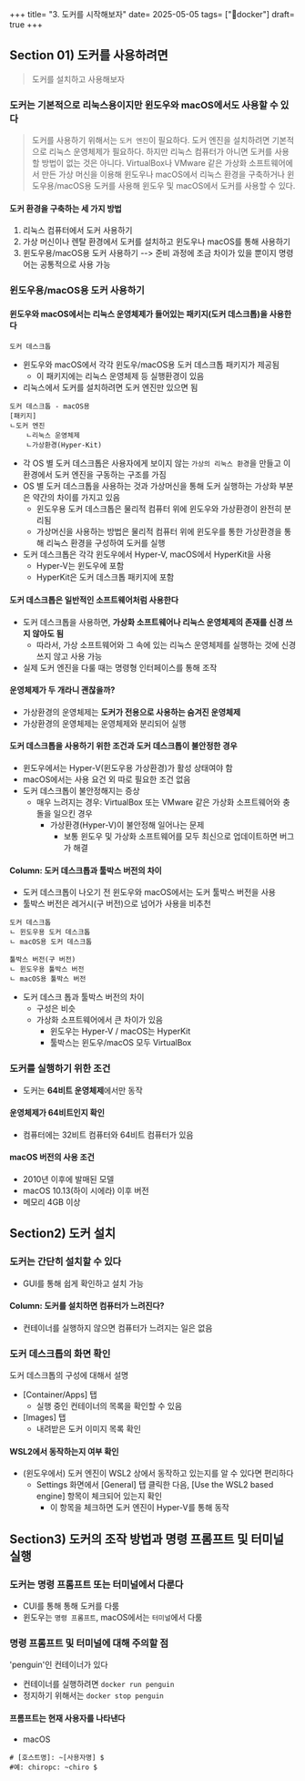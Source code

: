 +++ 
title= "3. 도커를 시작해보자" 
date= 2025-05-05
tags= ["docker"] 
draft= true 
+++

## Section 01) 도커를 사용하려면
> 도커를 설치하고 사용해보자

### 도커는 기본적으로 리눅스용이지만 윈도우와 macOS에서도 사용할 수 있다
> 도커를 사용하기 위해서는 `도커 엔진`이 필요하다. 도커 엔진을 설치하려면 기본적으로 리눅스 운영체제가 필요하다. 하지만 리눅스 컴퓨터가 아니면 도커를 사용할 방법이 없는 것은 아니다. VirtualBox나 VMware 같은 가상화 소프트웨어에서 만든 가상 머신을 이용해 윈도우나 macOS에서 리눅스 환경을 구축하거나 윈도우용/macOS용 도커를 사용해 윈도우 및 macOS에서 도커를 사용할 수 있다.

#### 도커 환경을 구축하는 세 가지 방법
1. 리눅스 컴퓨터에서 도커 사용하기
2. 가상 머신이나 렌탈 환경에서 도커를 설치하고 윈도우나 macOS를 통해 사용하기
3. 윈도우용/macOS용 도커 사용하기
--> 준비 과정에 조금 차이가 있을 뿐이지 명령어는 공통적으로 사용 가능

### 윈도우용/macOS용 도커 사용하기
#### 윈도우와 macOS에서는 리눅스 운영체제가 들어있는 패키지(도커 데스크톱)을 사용한다
`도커 데스크톱` 
- 윈도우와 macOS에서 각각 윈도우/macOS용 도커 데스크톱 패키지가 제공됨
	- 이 패키지에는 리눅스 운영체제 등 실행환경이 있음
- 리눅스에서 도커를 설치하려면 도커 엔진만 있으면 됨

```
도커 데스크톱 - macOS용
[패키지]
ㄴ도커 엔진
	ㄴ리눅스 운영체제
	ㄴ가상환경(Hyper-Kit)
```
- 각 OS 별 도커 데스크톱은 사용자에게 보이지 않는 `가상의 리눅스 환경`을 만들고 이 환경에서 도커 엔진을 구동하는 구조를 가짐
- OS 별 도커 데스크톱을 사용하는 것과 가상머신을 통해 도커 실행하는 가상화 부분은 약간의 차이를 가지고 있음
	- 윈도우용 도커 데스크톱은 물리적 컴퓨터 위에 윈도우와 가상환경이 완전히 분리됨
	- 가상머신을 사용하는 방법은 물리적 컴퓨터 위에 윈도우를 통한 가상환경을 통해 리눅스 환경을 구성하여 도커를 실행
- 도커 데스크톱은 각각 윈도우에서 Hyper-V, macOS에서 HyperKit을 사용
	- Hyper-V는 윈도우에 포함
	- HyperKit은 도커 데스크톱 패키지에 포함

#### 도커 데스크톱은 일반적인 소프트웨어처럼 사용한다
- 도커 데스크톱을 사용하면, **가상화 소프트웨어나 리눅스 운영체제의 존재를 신경 쓰지 않아도 됨**
	- 따라서, 가상 소프트웨어와 그 속에 있는 리눅스 운영체제를 실행하는 것에 신경쓰지 않고 사용 가능
- 실제 도커 엔진을 다룰 때는 명령형 인터페이스를 통해 조작

#### 운영체제가 두 개라니 괜찮을까?
- 가상환경의 운영체제는 **도커가 전용으로 사용하는 숨겨진 운영체제**
- 가상환경의 운영체제는 운영체제와 분리되어 실행

#### 도커 데스크톱을 사용하기 위한 조건과 도커 데스크톱이 불안정한 경우
- 윈도우에서는 Hyper-V(윈도우용 가상환경)가 활성 상태여야 함
- macOS에서는 사용 요건 외 따로 필요한 조건 없음
- 도커 데스크톱이 불안정해지는 증상
	- 매우 느려지는 경우: VirtualBox 또는 VMware 같은 가상화 소프트웨어와 충돌을 일으킨 경우
		- 가상환경(Hyper-V)이 불안정해 일어나는 문제
			- 보통 윈도우 및 가상화 소프트웨어를 모두 최신으로 업데이트하면 버그가 해결

#### Column: 도커 데스크톱과 툴박스 버전의 차이
- 도커 데스크톱이 나오기 전 윈도우와 macOS에서는 도커 툴박스 버전을 사용
- 툴박스 버전은 레거시(구 버전)으로 넘어가 사용을 비추천
```
도커 데스크톱
ㄴ 윈도우용 도커 데스크톱
ㄴ macOS용 도커 데스크톱

툴박스 버전(구 버전)
ㄴ 윈도우용 툴박스 버전
ㄴ macOS용 툴박스 버전
```
- 도커 데스크 톱과 툴박스 버전의 차이
	- 구성은 비슷
	- 가상화 소프트웨어에서 큰 차이가 있음
		- 윈도우는 Hyper-V / macOS는 HyperKit
		- 툴박스는 윈도우/macOS 모두 VirtualBox

### 도커를 실행하기 위한 조건
- 도커는 **64비트 운영체제**에서만 동작
#### 운영체제가 64비트인지 확인
- 컴퓨터에는 32비트 컴퓨터와 64비트 컴퓨터가 있음
#### macOS 버전의 사용 조건
- 2010년 이후에 발매된 모델
- macOS 10.13(하이 시에라) 이후 버전
- 메모리 4GB 이상

## Section2) 도커 설치
### 도커는 간단히 설치할 수 있다
- GUI를 통해 쉽게 확인하고 설치 가능
#### Column: 도커를 설치하면 컴퓨터가 느려진다?
- 컨테이너를 실행하지 않으면 컴퓨터가 느려지는 일은 없음
### 도커 데스크톱의 화면 확인
도커 데스크톱의 구성에 대해서 설명
- [Container/Apps] 탭
	- 실행 중인 컨테이너의 목록을 확인할 수 있음
- [Images] 탭
	- 내려받은 도커 이미지 목록 확인
#### WSL2에서 동작하는지 여부 확인
- (윈도우에서) 도커 엔진이 WSL2 상에서 동작하고 있는지를 알 수 있다면 편리하다
	- Settings 화면에서 [General] 탭 클릭한 다음, [Use the WSL2 based engine] 항목이 체크되어 있는지 확인
		- 이 항목을 체크하면 도커 엔진이 Hyper-V를 통해 동작

## Section3) 도커의 조작 방법과 명령 프롬프트 및 터미널 실행
### 도커는 명령 프롬프트 또는 터미널에서 다룬다
- CUI를 통해 통해 도커를 다룸
- 윈도우는 `명령 프롬프트`, macOS에서는 `터미널`에서 다룸
### 명령 프롬프트 및 터미널에 대해 주의할 점
'penguin'인 컨테이너가 있다
- 컨테이너를 실행하려면 `docker run penguin`
- 정지하기 위해서는 `docker stop penguin`
#### 프롬프트는 현재 사용자를 나타낸다
- macOS
```
# [호스트명]: ~[사용자명] $
#예: chiropc: ~chiro $
```